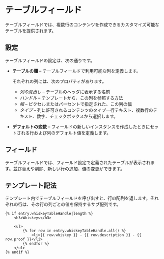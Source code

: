 # テーブルフィールド

テーブルフィールドでは、複数行のコンテンツを作成できるカスタマイズ可能なテーブルを提供されます。

## 設定

テーブルフィールドの設定は、次の通りです。

* **テーブルの欄** – テーブルフィールドで利用可能な列を定義します。

   それぞれの列には、次のプロパティがあります。
   * *列の見出し* – テーブルのヘッダに表示する名前
   * *ハンドル* – テンプレートから、この列を参照する方法
   * *幅* – ピクセルまたはパーセントで指定された、この列の幅
   * *タイプ* – 列に許可されるコンテンツのタイプ一行テキスト、複数行のテキスト、数字、チェックボックスから選択します。

* **デフォルトの変数** – フィールドの新しいインスタンスを作成したときにセットされる行および列のデフォルト値を定義します。

## フィールド

テーブルフィールドでは、フィールド設定で定義されたテーブルが表示されます。並び替えや削除、新しい行の追加、値の変更ができます。

## テンプレート記法

テンプレート内でテーブルフィールドを呼び出すと、行の配列を返します。それぞれの行は、その行の列ごとの値を保持するサブ配列です。

```twig
{% if entry.whiskeyTableHandle|length %}
    <h3>Whiskeys</h3>

    <ul>
        {% for row in entry.whiskeyTableHandle.all() %}
            <li>{{ row.whiskey }} - {{ row.description }} - {{ row.proof }}</li>
        {% endfor %}
    </ul>
{% endif %}
```

